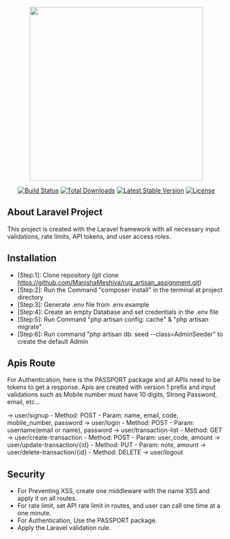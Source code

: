 <p align="center"><a href="https://laravel.com" target="_blank"><img src="https://raw.githubusercontent.com/laravel/art/master/logo-lockup/5%20SVG/2%20CMYK/1%20Full%20Color/laravel-logolockup-cmyk-red.svg" width="400"></a></p>

<p align="center">
<a href="https://travis-ci.org/laravel/framework"><img src="https://travis-ci.org/laravel/framework.svg" alt="Build Status"></a>
<a href="https://packagist.org/packages/laravel/framework"><img src="https://img.shields.io/packagist/dt/laravel/framework" alt="Total Downloads"></a>
<a href="https://packagist.org/packages/laravel/framework"><img src="https://img.shields.io/packagist/v/laravel/framework" alt="Latest Stable Version"></a>
<a href="https://packagist.org/packages/laravel/framework"><img src="https://img.shields.io/packagist/l/laravel/framework" alt="License"></a>
</p>

## About Laravel Project

This project is created with the Laravel framework with all necessary input validations, rate limits, API tokens, and user access roles.

## Installation
- [Step:1]: Clone repository (git clone https://github.com/ManishaMeshiya/rug_artisan_assignment.git)
- [Step:2]: Run the Command "composer install" in the terminal at project directory
- [Step:3]: Generate .env file from .env.example
- [Step:4]: Create an empty Database and set credentials in the .env file
- [Step:5]: Run Command "php artisan config: cache" & "php artisan migrate"
- [Step:6]: Run command "php artisan db: seed --class=AdminSeeder" to create the default Admin

## Apis Route

For Authentication, here is the PASSPORT package and all APIs need to be tokens to get a response. Apis are created with version 1 prefix and input validations such as Mobile number must have 10 digits, Strong Password, email, etc...

-> user/signup
    - Method: POST
    - Param: name, email, code, mobile_number, password
-> user/login
    - Method: POST
    - Param: username(email or name), password
-> user/transaction-list
    - Method: GET
-> user/create-transaction
    - Method: POST
    - Param: user_code, amount
-> user/update-transaction/{id}
    - Method: PUT
    - Param: note, amount
-> user/delete-transaction/{id}
    - Method: DELETE
-> user/logout

## Security
- For Preventing XSS, create one middleware with the name XSS and apply it on all routes.
- For rate limit, set API rate limit in routes, and user can call one time at a one minute.
- For Authentication, Use the PASSPORT package.
- Apply the Laravel validation rule.